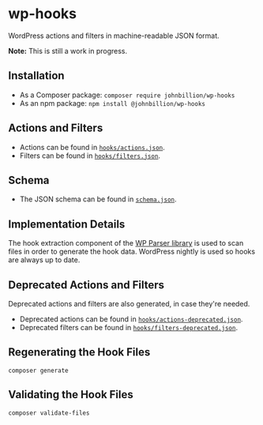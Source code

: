 # wp-hooks

WordPress actions and filters in machine-readable JSON format.

**Note:** This is still a work in progress.

## Installation

* As a Composer package: `composer require johnbillion/wp-hooks`
* As an npm package: `npm install @johnbillion/wp-hooks`

## Actions and Filters

* Actions can be found in [`hooks/actions.json`](hooks/actions.json).
* Filters can be found in [`hooks/filters.json`](hooks/filters.json).

## Schema

* The JSON schema can be found in [`schema.json`](schema.json).

## Implementation Details

The hook extraction component of the [WP Parser library](https://github.com/WordPress/phpdoc-parser) is used to scan files in order to generate the hook data. WordPress nightly is used so hooks are always up to date.

## Deprecated Actions and Filters

Deprecated actions and filters are also generated, in case they're needed.

* Deprecated actions can be found in [`hooks/actions-deprecated.json`](hooks/actions-deprecated.json).
* Deprecated filters can be found in [`hooks/filters-deprecated.json`](hooks/filters-deprecated.json).

## Regenerating the Hook Files

`composer generate`

## Validating the Hook Files

`composer validate-files`
